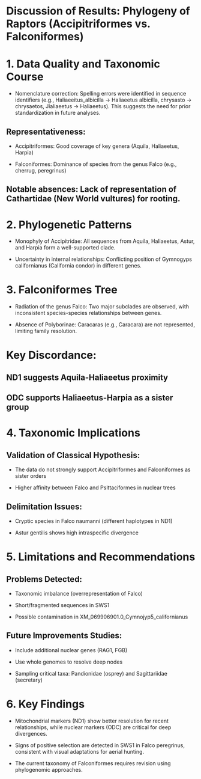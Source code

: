 # Discussion of Results: Phylogeny of Raptors (Accipitriformes vs. Falconiformes)

# 1. Data Quality and Taxonomic Course
* Nomenclature correction: Spelling errors were identified in sequence identifiers (e.g., Haliaeeitus_albicilla → Haliaeetus albicilla, chrysasto → chrysaetos, Jialiaeetus → Haliaeetus). This suggests the need for prior standardization in future analyses.

## Representativeness:

* Accipitriformes: Good coverage of key genera (Aquila, Haliaeetus, Harpia)

* Falconiformes: Dominance of species from the genus Falco (e.g., cherrug, peregrinus)

## Notable absences: Lack of representation of Cathartidae (New World vultures) for rooting.

# 2. Phylogenetic Patterns

* Monophyly of Accipitridae: All sequences from Aquila, Haliaeetus, Astur, and Harpia form a well-supported clade.

* Uncertainty in internal relationships: Conflicting position of Gymnogyps californianus (California condor) in different genes.

# 3. Falconiformes Tree 

* Radiation of the genus Falco: Two major subclades are observed, with inconsistent species-species relationships between genes.

* Absence of Polyborinae: Caracaras (e.g., Caracara) are not represented, limiting family resolution.

# Key Discordance:

## ND1 suggests Aquila-Haliaeetus proximity

## ODC supports Haliaeetus-Harpia as a sister group

# 4. Taxonomic Implications

## Validation of Classical Hypothesis:

* The data do not strongly support Accipitriformes and Falconiformes as sister orders

* Higher affinity between Falco and Psittaciformes in nuclear trees

## Delimitation Issues:

* Cryptic species in Falco naumanni (different haplotypes in ND1)

* Astur gentilis shows high intraspecific divergence

# 5. Limitations and Recommendations

## Problems Detected:

* Taxonomic imbalance (overrepresentation of Falco)

* Short/fragmented sequences in SWS1

* Possible contamination in XM_069906901.0_Cymnojyp5_californianus

## Future Improvements Studies:

* Include additional nuclear genes (RAG1, FGB)

* Use whole genomes to resolve deep nodes

* Sampling critical taxa: Pandionidae (osprey) and Sagittariidae (secretary)

# 6. Key Findings

* Mitochondrial markers (ND1) show better resolution for recent relationships, while nuclear markers (ODC) are critical for deep divergences.

* Signs of positive selection are detected in SWS1 in Falco peregrinus, consistent with visual adaptations for aerial hunting.

* The current taxonomy of Falconiformes requires revision using phylogenomic approaches.
